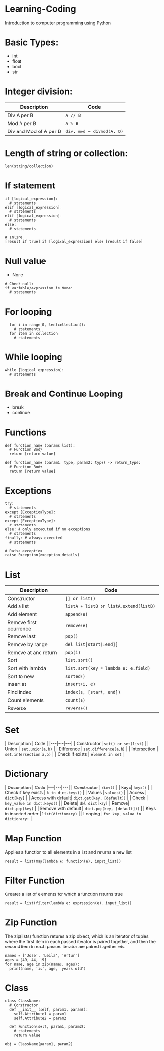 # Learning-Coding
Introduction to computer programming using Python

# Basic Types:
- int
- float
- bool
- str

# Integer division:
| Description | Code |
| --- | --- |
| Div A per B | ```A // B``` |
| Mod A per B | ```A % B``` |
| Div and Mod of A per B | ```div, mod = divmod(A, B)```

# Length of string or collection:
```
len(string/collection)
```

# If statement
```
if [logical_expression]:
  # statements
elif [logical_expression]:
  # statements
elif [logical_expression]:
  # statements
else:
  # statements

# Inline
[result if true] if [logical_expression] else [result if false]

```

# Null value
- None
```
# Check null: 
if variable/expression is None:
  # statements
```

# For looping
```
  for i in range(0, len(collection)):
    # statements
  for item in collection
    # statements
```

# While looping
```
while [logical_expression]:
  # statements
```

# Break and Continue Looping
- break
- continue

# Functions
```
def function_name (params list):
  # Function Body
  return [return value]

def function_name (param1: type, param2: type) -> return_type:
  # Function Body
  return [return value]

```

# Exceptions
```
try:
  # statements
except [ExceptionType]:
  # statements
except [ExceptionType]:
  # statements
else: # only excecuted if no exceptions
  # statements
finally: # always executed
  # statements

# Raise exception
raise Exception(exception_details)
```

# List
| Description  | Code |
|---|---|
| Constructor |```[] or list()``` |
| Add a list | ```listA + listB or listA.extend(listB) ```|
| Add element | ```append(e)``` |
| Remove first ocurrence | ```remove(e)``` |
| Remove last | ```pop()``` |
| Remove by range | ```del list[start[:end]]``` |
| Remove at and return | ```pop(i)``` |
| Sort | ```list.sort()``` |
| Sort with lambda | ```list.sort(key = lambda e: e.field)``` |
| Sort to new | ```sorted()``` |
| Insert at | ```insert(i, e)``` |
| Find index | ```index(e, [start, end])``` |
| Count elements | ```count(e)``` |
| Reverse | ```reverse()``` |

# Set
| Description  | Code |
|---|---|---|
| Constructor | ```set() or set(list)``` |
| Union |``` set.union(a,b)``` |
| Difference | ```set.difference(a,b)``` |
| Intersection | ```set.intersection(a,b)``` |
| Check if exists | ```element in set``` |

# Dictionary
| Description | Code
|---|---|---|
| Constructor | ```dict()``` |
| Keys| ```keys()``` |
| Check if key exists | ```k in dict.keys()``` |
| Values | ```values()``` |
| Access | ```dict[key]``` |
| Access with default| ```dict.get(key, [default])``` |
| Check | ```key_value in dict.keys()``` |
| Delete| ```del dict[key]```
| Remove| ```dict.pop(key)``` |
| Remove with default | ```dict.pop(key, [default]))``` |
| Keys in inserted order | ```list(dictionary)``` |
| Looping | ```for key, value in dictionary:``` |

# Map Function
Applies a function to all elements in a list and returns a new list
```
result = list(map(lambda e: function(e), input_list))
```

# Filter Function
Creates a list of elements for which a function returns true
```
result = list(filter(lambda e: expression(e), input_list))
```

# Zip Function
The zip(lists) function returns a zip object, which is an iterator of tuples where the first item in each passed iterator is paired together, and then the second item in each passed iterator are paired together etc.
```
names = ['Jose', 'Leila', 'Artur']
ages = [49, 44, 19]
for name, age in zip(names, ages):
  print(name, 'is', age, 'years old')
```

# Class
```
class ClassName:
  # Constructor
  def __init__ (self, param1, param2):
    self.Attribute1 = param1
    self.Attribute2 = param2

  def Function(self, param1, param2):
    # statements
    return value
  
obj = ClassName(param1, param2)
```